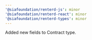 ```yaml
---
'@siafoundation/renterd-js': minor
'@siafoundation/renterd-react': minor
'@siafoundation/renterd-types': minor
---
```


Added new fields to Contract type.
